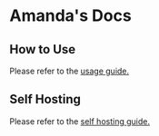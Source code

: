 # Amanda's Docs

## How to Use
Please refer to the [usage guide.](./USAGE.md)

## Self Hosting
Please refer to the [self hosting guide.](./SELFHOSTING.md)
